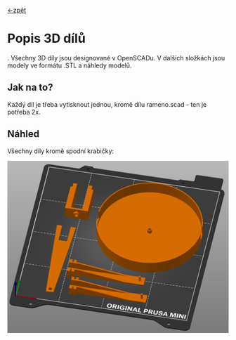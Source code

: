 [<-zpět](https://github.com/robodilna/gramofon#readme)
# Popis 3D dílů
.
Všechny 3D díly jsou designované v OpenSCADu. V dalších složkách jsou modely ve formátu .STL a náhledy modelů.

## Jak na to?

Každý díl je třeba vytisknout jednou, kromě dílu rameno.scad - ten je potřeba 2x.

## Náhled

Všechny díly kromě spodní krabičky:

![](gramofon-models-1.png)
